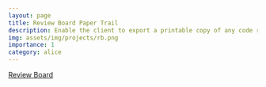 ```yaml
---
layout: page
title: Review Board Paper Trail
description: Enable the client to export a printable copy of any code review on Review Board, an open-source code review tool developed since 2006.
img: assets/img/projects/rb.png
importance: 1
category: alice
---
```


[Review Board](https://github.com/reviewboard/reviewboard/tree/release-4.0.x)
